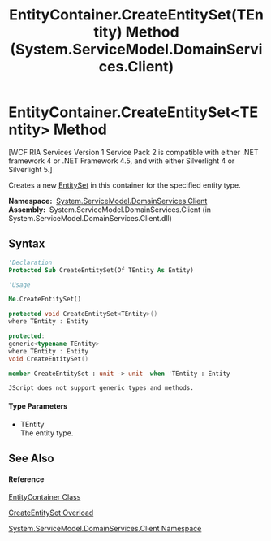 ﻿---
title: EntityContainer.CreateEntitySet(TEntity) Method  (System.ServiceModel.DomainServices.Client)
TOCTitle: CreateEntitySet(TEntity) Method
ms:assetid: M:System.ServiceModel.DomainServices.Client.EntityContainer.CreateEntitySet``1
ms:mtpsurl: https://msdn.microsoft.com/en-us/library/Ff422992(v=VS.91)
ms:contentKeyID: 28755361
ms.date: 01/27/2012
mtps_version: v=VS.91
dev_langs:
- vb
- csharp
- c++
- fsharp
- jscript
api_location:
- System.ServiceModel.DomainServices.Client.dll
api_name:
- System.ServiceModel.DomainServices.Client.EntityContainer.CreateEntitySet
api_type:
- Managed
topic_type:
- apiref
- kbSyntax
product_family_name: VS
ROBOTS: INDEX,FOLLOW
---

# EntityContainer.CreateEntitySet\<TEntity\> Method

\[WCF RIA Services Version 1 Service Pack 2 is compatible with either .NET framework 4 or .NET Framework 4.5, and with either Silverlight 4 or Silverlight 5.\]

Creates a new [EntitySet](ff423164\(v=vs.91\).md) in this container for the specified entity type.

**Namespace:**  [System.ServiceModel.DomainServices.Client](ff422479\(v=vs.91\).md)  
**Assembly:**  System.ServiceModel.DomainServices.Client (in System.ServiceModel.DomainServices.Client.dll)

## Syntax

``` vb
'Declaration
Protected Sub CreateEntitySet(Of TEntity As Entity)
```

``` vb
'Usage

Me.CreateEntitySet()
```

``` csharp
protected void CreateEntitySet<TEntity>()
where TEntity : Entity
```

``` c++
protected:
generic<typename TEntity>
where TEntity : Entity
void CreateEntitySet()
```

``` fsharp
member CreateEntitySet : unit -> unit  when 'TEntity : Entity
```

``` jscript
JScript does not support generic types and methods.
```

#### Type Parameters

  - TEntity  
    The entity type.

## See Also

#### Reference

[EntityContainer Class](ff422965\(v=vs.91\).md)

[CreateEntitySet Overload](ff422960\(v=vs.91\).md)

[System.ServiceModel.DomainServices.Client Namespace](ff422479\(v=vs.91\).md)

